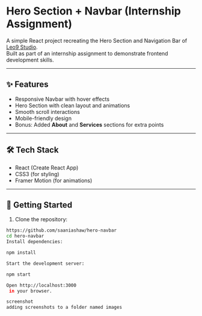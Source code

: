 # Hero Section + Navbar (Internship Assignment)

A simple React project recreating the Hero Section and Navigation Bar of [Leo9 Studio](https://leo9studio.com/).  
Built as part of an internship assignment to demonstrate frontend development skills.

---

## ✨ Features
- Responsive Navbar with hover effects
- Hero Section with clean layout and animations
- Smooth scroll interactions
- Mobile-friendly design
- Bonus: Added **About** and **Services** sections for extra points

---

## 🛠️ Tech Stack
- React (Create React App)
- CSS3 (for styling)
- Framer Motion (for animations)

---

## 🚀 Getting Started

1. Clone the repository:

```bash
https://github.com/saaniashaw/hero-navbar
cd hero-navbar
Install dependencies:

npm install

Start the development server:

npm start

Open http://localhost:3000
 in your browser.

screenshot
adding screenshots to a folder named images
